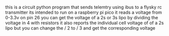 this is a circuit python program that sends telemtry using ibus to a flysky rc transmitter
its intended to run on a raspberry pi pico 
it reads a voltage from 0-3.3v on pin 26
you can get the voltage of a 2s or 3s lipo by dividing the voltage in 4 with resistors
it also reports the individual cell voltage of of a 2s lipo but you can change the / 2 to / 3 and get the corresponding voltage
